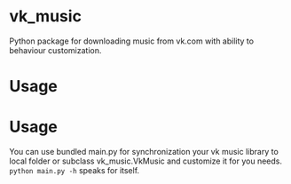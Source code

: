 vk_music
========
Python package for downloading music from vk.com with ability to behaviour customization.

Usage
========


Usage
========
You can use bundled main.py for synchronization your vk music library to local folder or subclass vk_music.VkMusic and customize it for you needs.
`python main.py -h` speaks for itself.